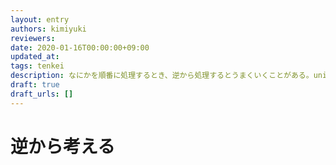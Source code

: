 ```yaml
---
layout: entry
authors: kimiyuki
reviewers:
date: 2020-01-16T00:00:00+09:00
updated_at:
tags: tenkei
description: なにかを順番に処理するとき、逆から処理するとうまくいくことがある。union-find 木などのような、追加はできるが削除はできない構造を使う場合に多い。
draft: true
draft_urls: []
---
```


# 逆から考える
